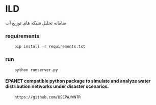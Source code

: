 # ILD
 سامانه تحلیل شبکه های توزیع آب 

### requirements

        pip install -r requirements.txt


### run

        python runserver.py


#### EPANET compatible python package to simulate and analyze water distribution networks under disaster scenarios.

        https://github.com/USEPA/WNTR